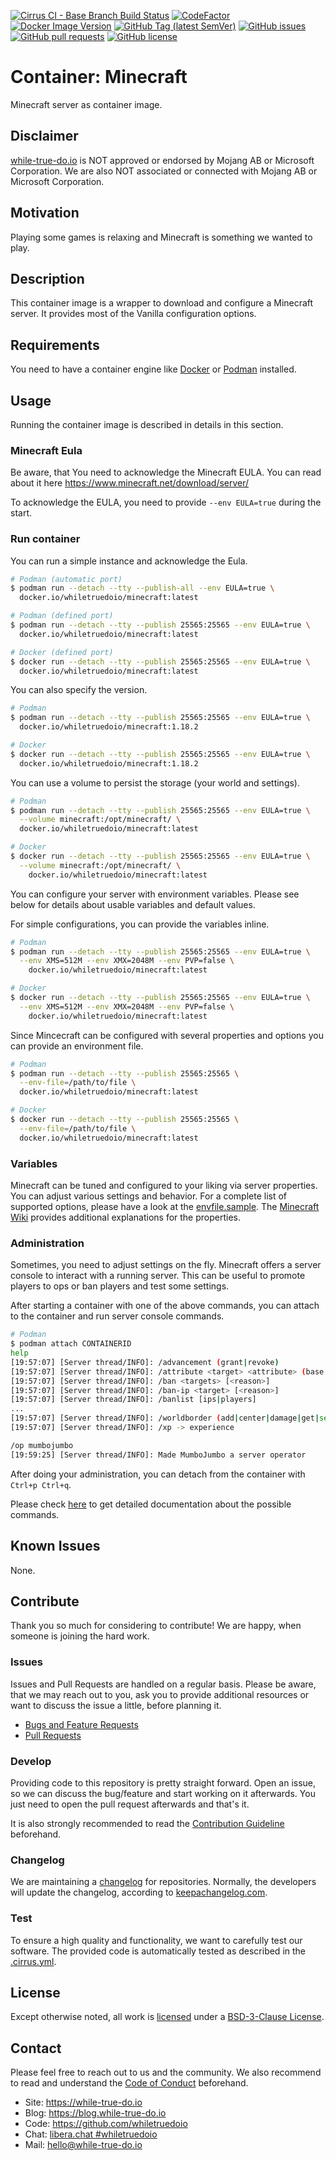 <!--
reference: https://www.makeareadme.com/
reference: https://commonmark.org/
-->

[![Cirrus CI - Base Branch Build Status](https://img.shields.io/cirrus/github/whiletruedoio/container-minecraft?logo=Cirrus-ci)](https://cirrus-ci.com/github/whiletruedoio/container-minecraft)
[![CodeFactor](https://www.codefactor.io/repository/github/whiletruedoio/container-minecraft/badge)](https://www.codefactor.io/repository/github/whiletruedoio/container-minecraft)
[![Docker Image Version](https://img.shields.io/docker/v/whiletruedoio/minecraft?logo=Docker&label=Release&sort=semver)](https://hub.docker.com/r/whiletruedoio/minecraft)
[![GitHub Tag (latest SemVer)](https://img.shields.io/github/v/tag/whiletruedoio/container-minecraft?logo=GitHub&label=Release&sort=semver)](https://github.com/whiletruedoio/container-minecraft/releases)
[![GitHub issues](https://img.shields.io/github/issues/whiletruedoio/container-minecraft)](https://github.com/whiletruedoio/container-minecraft/issues)
[![GitHub pull requests](https://img.shields.io/github/issues-pr/whiletruedoio/container-minecraft)](https://github.com/whiletruedoio/container-minecraft/pulls)
[![GitHub license](https://img.shields.io/github/license/whiletruedoio/container-minecraft)](https://github.com/whiletruedoio/container-minecraft/blob/main/LICENSE)

# Container: Minecraft

Minecraft server as container image.

## Disclaimer

[while-true-do.io](https://while-true-do.io) is NOT approved or endorsed by
Mojang AB or Microsoft Corporation. We are also NOT associated or connected
with Mojang AB or Microsoft Corporation.

## Motivation

Playing some games is relaxing and Minecraft is something we wanted to play.

## Description

This container image is a wrapper to download and configure a Minecraft server.
It provides most of the Vanilla configuration options.

## Requirements

You need to have a container engine like [Docker](https://docker.com) or
[Podman](https://podman.io) installed.

## Usage

Running the container image is described in details in this section.

### Minecraft Eula

Be aware, that You need to acknowledge the Minecraft EULA.
You can read about it here <https://www.minecraft.net/download/server/>

To acknowledge the EULA, you need to provide `--env EULA=true` during the start.

### Run container

You can run a simple instance and acknowledge the Eula.

```bash
# Podman (automatic port)
$ podman run --detach --tty --publish-all --env EULA=true \
  docker.io/whiletruedoio/minecraft:latest

# Podman (defined port)
$ podman run --detach --tty --publish 25565:25565 --env EULA=true \
  docker.io/whiletruedoio/minecraft:latest

# Docker (defined port)
$ docker run --detach --tty --publish 25565:25565 --env EULA=true \
  docker.io/whiletruedoio/minecraft:latest
```

You can also specify the version.

```bash
# Podman
$ podman run --detach --tty --publish 25565:25565 --env EULA=true \
  docker.io/whiletruedoio/minecraft:1.18.2

# Docker
$ docker run --detach --tty --publish 25565:25565 --env EULA=true \
  docker.io/whiletruedoio/minecraft:1.18.2
```

You can use a volume to persist the storage (your world and settings).

```bash
# Podman
$ podman run --detach --tty --publish 25565:25565 --env EULA=true \
  --volume minecraft:/opt/minecraft/ \
  docker.io/whiletruedoio/minecraft:latest

# Docker
$ docker run --detach --tty --publish 25565:25565 --env EULA=true \
  --volume minecraft:/opt/minecraft/ \
    docker.io/whiletruedoio/minecraft:latest
```

You can configure your server with environment variables. Please see below for
details about usable variables and default values.

For simple configurations, you can provide the variables inline.

```bash
# Podman
$ podman run --detach --tty --publish 25565:25565 --env EULA=true \
  --env XMS=512M --env XMX=2048M --env PVP=false \
    docker.io/whiletruedoio/minecraft:latest

# Docker
$ docker run --detach --tty --publish 25565:25565 --env EULA=true \
  --env XMS=512M --env XMX=2048M --env PVP=false \
    docker.io/whiletruedoio/minecraft:latest
```

Since Mincecraft can be configured with several properties and options you can
provide an environment file.

```bash
# Podman
$ podman run --detach --tty --publish 25565:25565 \
  --env-file=/path/to/file \
  docker.io/whiletruedoio/minecraft:latest

# Docker
$ docker run --detach --tty --publish 25565:25565 \
  --env-file=/path/to/file \
  docker.io/whiletruedoio/minecraft:latest
```

### Variables

Minecraft can be tuned and configured to your liking via server properties. You
can adjust various settings and behavior. For a complete list of supported
options, please have a look at the [envfile.sample](files/envfile.sample). The
[Minecraft Wiki](https://minecraft.fandom.com/wiki/Server.properties) provides
additional explanations for the properties.

### Administration

Sometimes, you need to adjust settings on the fly. Minecraft offers a server
console to interact with a running server. This can be useful to promote players
to ops or ban players and test some settings.

After starting a container with one of the above commands, you can attach to the
container and run server console commands.

```bash
# Podman
$ podman attach CONTAINERID
help
[19:57:07] [Server thread/INFO]: /advancement (grant|revoke)
[19:57:07] [Server thread/INFO]: /attribute <target> <attribute> (base|get|modifier)
[19:57:07] [Server thread/INFO]: /ban <targets> [<reason>]
[19:57:07] [Server thread/INFO]: /ban-ip <target> [<reason>]
[19:57:07] [Server thread/INFO]: /banlist [ips|players]
...
[19:57:07] [Server thread/INFO]: /worldborder (add|center|damage|get|set|warning)
[19:57:07] [Server thread/INFO]: /xp -> experience

/op mumbojumbo
[19:59:25] [Server thread/INFO]: Made MumboJumbo a server operator
```

After doing your administration, you can detach from the container with
`Ctrl+p Ctrl+q`.

Please check [here](https://minecraft.fandom.com/wiki/Commands) to get detailed
documentation about the possible commands.

## Known Issues

None.

## Contribute

Thank you so much for considering to contribute! We are happy, when someone is
joining the hard work.

### Issues

Issues and Pull Requests are handled on a regular basis. Please be aware, that
we may reach out to you, ask you to provide additional resources or want to
discuss the issue a little, before planning it.

- [Bugs and Feature Requests](https://github.com/whiletruedoio/container-minecraft/issues)
- [Pull Requests](https://github.com/whiletruedoio/container-minecraft/pulls)

### Develop

Providing code to this repository is pretty straight forward. Open an issue,
so we can discuss the bug/feature and start working on it afterwards. You just
need to open the pull request afterwards and that's it.

It is also strongly recommended to read the
[Contribution Guideline](https://github.com/whiletruedoio/.github/blob/main/docs/CONTRIBUTING.md)
beforehand.

### Changelog

We are maintaining a [changelog](CHANGELOG.md) for repositories. Normally, the
developers will update the changelog, according to
[keepachangelog.com](https://keepachangelog.com/).

### Test

To ensure a high quality and functionality, we want to carefully test our
software. The provided code is automatically tested as described in the
[.cirrus.yml](.cirrus.yml).

## License

Except otherwise noted, all work is [licensed](LICENSE) under a
[BSD-3-Clause License](https://opensource.org/licenses/BSD-3-Clause).

## Contact

Please feel free to reach out to us and the community. We also recommend to read
and understand the
[Code of Conduct](https://github.com/whiletruedoio/.github/blob/main/docs/CODE_OF_CONDUCT.md)
beforehand.

- Site: <https://while-true-do.io>
- Blog: <https://blog.while-true-do.io>
- Code: <https://github.com/whiletruedoio>
- Chat: [libera.chat #whiletruedoio](https://web.libera.chat/gamja/#whiletruedo)
- Mail: [hello@while-true-do.io](mailto:hello@while-true-do.io)
